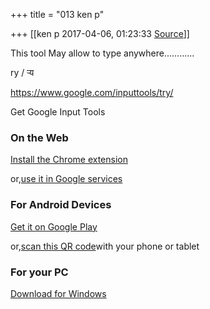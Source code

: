 +++
title = "013 ken p"

+++
[[ken p	2017-04-06, 01:23:33 [Source](https://groups.google.com/g/samskrita/c/M3oeHYUoBd8)]]



This tool May allow to type anywhere............

ry / ऱ्य

  

<https://www.google.com/inputtools/try/>  

  

Get Google Input Tools

### On the Web

[Install the Chrome extension](https://chrome.google.com/webstore/detail/mclkkofklkfljcocdinagocijmpgbhab)

or,[use it in Google services](https://www.google.com/inputtools/services/)

### For Android Devices

[Get it on Google Play](https://play.google.com/store/search?q=id%3Acom.google.android.*inputmethod&hl=en)

or,[scan this QR code](https://chart.googleapis.com/chart?chs=150x150&cht=qr&chl=https://play.google.com/store/search?q=id%3Acom.google.android.*inputmethod&hl=en&c=apps)with your phone or tablet

### For your PC

[Download for Windows](https://www.google.com/inputtools/windows/)

